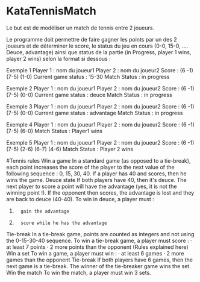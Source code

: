 # KataTennisMatch
Le but est de modéliser un match de tennis entre 2 joueurs.
   
Le programme doit permettre de faire gagner les points par un des 2 joueurs
et de déterminer le score, le status du jeu en cours (0-0, 15-0, …. Deuce, advantage) 
ainsi que status de la partie (in Progress, player 1 wins, player 2 wins) selon la format si dessous :
 
  
  Exemple 1
  Player  1 :  nom du joueur1
  Player  2 : nom du joueur2
  Score : (6 -1) (7-5) (1-0)
  Current game status : 15-30
  Match Status : in progress
   
  Exemple 2
  Player  1 :  nom du joueur1
  Player  2 : nom du joueur2
  Score : (6 -1) (7-5) (0-0)
  Current game status : deuce
  Match Status : in progress
   
  Exemple 3
  Player  1 :  nom du joueur1
  Player  2 : nom du joueur2
  Score : (6 -1) (7-5) (0-0)
  Current game status : advantage
  Match Status : in progress
   
  Exemple 4
  Player 1 :  nom du joueur1
  Player 2 : nom du joueur2
  Score : (6 -1) (7-5) (6-0)
  Match Status : Player1 wins
 
Exemple 5
Player 1 :  nom du joueur1
Player 2 : nom du joueur2
Score : (6 -1) (7-5) (2-6) (6-7) (4-6)
Match Status : Player 2 wins
 
   
#Tennis rules
Win a game
In a standard game (as opposed to a tie-break), each point increases the score of the player to the next value of the following sequence : 0, 15, 30, 40.
If a player has 40 and scores, then he wins the game.
Deuce state
If both players have 40, then it's deuce. The next player to score a point will have the advantage (yes, it is not the winning point !). If the opponent then scores, the advantage is lost and they are back to deuce (40-40).
To win in deuce, a player must :
1.       gain the advantage
2.       score while he has the advantage
Tie-break
In a tie-break game, points are counted as integers and not using the 0-15-30-40 sequence.
To win a tie-break game, a player must score :
·         at least 7 points
·         2 more points than the opponent (Rules explained here)
Win a set
To win a game, a player must win :
·         at least 6 games
·         2 more games than the opponent
Tie-break
If both players have 6 games, then the next game is a tie-break.
The winner of the tie-breaker game wins the set.
Win the match
To win the match, a player must win 3 sets.
